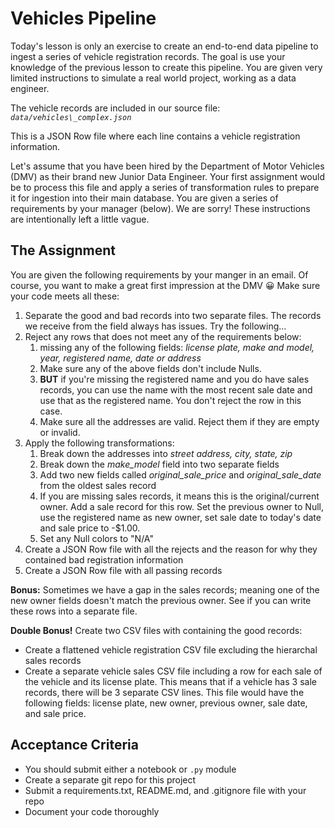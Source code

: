 # Vehicles Pipeline

Today's lesson is only an exercise to create an end-to-end data pipeline to ingest a series of vehicle registration records. The goal is use your knowledge of the previous lesson to create this pipeline. You are given very limited instructions to simulate a real world project, working as a data engineer.

The vehicle records are included in our source file: _`data/vehicles\_complex.json`_

This is a JSON Row file where each line contains a vehicle registration information.

Let's assume that you have been hired by the Department of Motor Vehicles (DMV) as their brand new Junior Data Engineer. Your first assignment would be to process this file and apply a series of transformation rules to prepare it for ingestion into their main database. You are given a series of requirements by your manager (below). We are sorry! These instructions are intentionally left a little vague.

## The Assignment

You are given the following requirements by your manger in an email. Of course, you want to make a great first impression at the DMV 😀 Make sure your code meets all these:

1. Separate the good and bad records into two separate files. The records we receive from the field always has issues. Try the following...
2. Reject any rows that does not meet any of the requirements below:
   1. missing any of the following fields: _license plate, make and model, year, registered name, date or address_
   2. Make sure any of the above fields don't include Nulls. 
   3. **BUT** if you're missing the registered name and you do have sales records, you can use the name with the most recent sale date and use that as the registered name. You don't reject the row in this case.
   4. Make sure all the addresses are valid. Reject them if they are empty or invalid.
3. Apply the following transformations:
   1. Break down the addresses into _street address, city, state, zip_
   2. Break down the _make\_model_ field into two separate fields
   3. Add two new fields called _original\_sale\_price_ and _original\_sale\_date_ from the oldest sales record
   4. If you are missing sales records, it means this is the original/current owner. Add a sale record for this row. Set the previous owner to Null, use the registered name as new owner, set sale date to today's date and sale price to -$1.00.
   5. Set any Null colors to "N/A"
4. Create a JSON Row file with all the rejects and the reason for why they contained bad registration information
5. Create a JSON Row file with all passing records

**Bonus:**
Sometimes we have a gap in the sales records; meaning one of the new owner fields doesn't match the previous owner. See if you can write these rows into a separate file.

**Double Bonus!**
Create two CSV files with containing the good records:
- Create a flattened vehicle registration CSV file excluding the hierarchal sales records
- Create a separate vehicle sales CSV file including a row for each sale of the vehicle and its license plate. This means that if a vehicle has 3 sale records, there will be 3 separate CSV lines. This file would have the following fields: license plate, new owner, previous owner, sale date, and sale price.

## Acceptance Criteria
- You should submit either a notebook or `.py` module
- Create a separate git repo for this project
- Submit a requirements.txt, README.md, and .gitignore file with your repo
- Document your code thoroughly